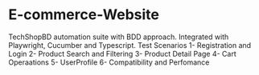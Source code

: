 # E-commerce-Website

TechShopBD automation suite with BDD approach.
Integrated with Playwright, Cucumber and Typescript.
Test Scenarios
1- Registration and Login 
2- Product Search and Filtering 
3- Product Detail Page
4- Cart Operaations
5- UserProfile
6- Compatibility and Perfomance
